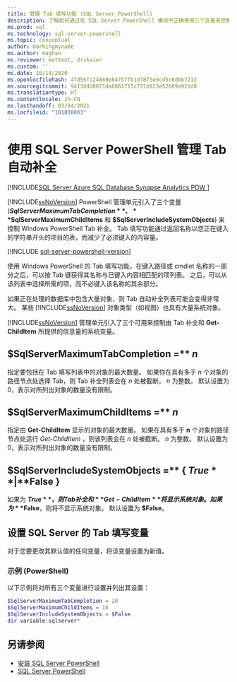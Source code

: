 ```yaml
---
title: 管理 Tab 填写功能 (SQL Server PowerShell)
description: 了解如何通过在 SQL Server PowerShell 模块中正确使用三个变量来控制 Windows PowerShell Tab 自动补全。
ms.prod: sql
ms.technology: sql-server-powershell
ms.topic: conceptual
author: markingmyname
ms.author: maghan
ms.reviewer: matteot, drskwier
ms.custom: ''
ms.date: 10/14/2020
ms.openlocfilehash: 4fd55fc24889e84757fb1d78f5e9cd5c8dbb7212
ms.sourcegitcommit: 9413ddd8071da8861715c721b923e52669a921d8
ms.translationtype: HT
ms.contentlocale: zh-CN
ms.lasthandoff: 03/04/2021
ms.locfileid: "101838003"
---
```

# <a name="manage-tab-completion-with-sql-server-powershell"></a>使用 SQL Server PowerShell 管理 Tab 自动补全

[!INCLUDE[SQL Server Azure SQL Database Synapse Analytics PDW ](../includes/applies-to-version/sql-asdb-asdbmi-asa-pdw.md)]

[!INCLUDE[ssNoVersion](../includes/ssnoversion-md.md)] PowerShell 管理单元引入了三个变量 (**$SqlServerMaximumTabCompletion**、 **$SqlServerMaximumChildItems** 和 **$SqlServerIncludeSystemObjects**) 来控制 Windows PowerShell Tab 补全。 Tab 填写功能通过返回名称以您正在键入的字符串开头的项目的表，而减少了必须键入的内容量。  

[!INCLUDE [sql-server-powershell-version](../includes/sql-server-powershell-version.md)]

使用 Windows PowerShell 的 Tab 填写功能，在键入路径或 cmdlet 名称的一部分之后，可以按 Tab 键获得其名称与已键入内容相匹配的项列表。 之后，可以从该列表中选择所需的项，而不必键入该名称的其余部分。  

如果正在处理的数据库中包含大量对象，则 Tab 自动补全列表可能会变得非常大。 某些 [!INCLUDE[ssNoVersion](../includes/ssnoversion-md.md)] 对象类型（如视图）也具有大量系统对象。  

[!INCLUDE[ssNoVersion](../includes/ssnoversion-md.md)] 管理单元引入了三个可用来控制由 Tab 补全和 **Get-ChildItem** 所提供的信息量的系统变量。

## <a name="sqlservermaximumtabcompletion--n"></a>$SqlServerMaximumTabCompletion =** *n*

指定要包括在 Tab 填写列表中的对象的最大数量。 如果你在具有多于 *n* 个对象的路径节点处选择 Tab，则 Tab 补全列表会在 *n* 处被截断。 *n* 为整数。 默认设置为 0，表示对所列出对象的数量没有限制。  

## <a name="sqlservermaximumchilditems--n"></a>$SqlServerMaximumChildItems =** *n*

指定由 **Get-ChildItem** 显示的对象的最大数量。 如果在具有多于 **n** 个对象的路径节点处运行 *Get-ChildItem* ，则该列表会在 *n* 处被截断。 *n* 为整数。 默认设置为 0，表示对所列出对象的数量没有限制。  

## <a name="sqlserverincludesystemobjects---true--false-"></a>$SqlServerIncludeSystemObjects =** { **$True** | **$False** }

如果为 **$True**，则 Tab 补全和 **Get-ChildItem** 将显示系统对象。 如果为 **$False**，则将不显示系统对象。 默认设置为 **$False**。  

## <a name="set-the-sql-server-tab-completion-variables"></a>设置 SQL Server 的 Tab 填写变量

对于您要更改其默认值的任何变量，将该变量设置为新值。  

### <a name="example-powershell"></a>示例 (PowerShell)

以下示例将对所有三个变量进行设置并列出其设置：  

```powershell
$SqlServerMaximumTabCompletion = 20  
$SqlServerMaximumChildItems = 10  
$SqlServerIncludeSystemObjects = $False  
dir variable:sqlserver*  
```

## <a name="see-also"></a>另请参阅

- [安装 SQL Server PowerShell](download-sql-server-ps-module.md)
- [SQL Server PowerShell](sql-server-powershell.md)